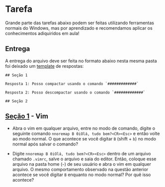 # Tarefa

Grande parte das tarefas abaixo podem ser feitas utilizando ferramentas normais do Windows, mas por aprendizado e recomendamos aplicar os conhecimentos adiquiridos em aula!

## Entrega

A entrega do arquivo deve ser feita no formato abaixo nesta mesma pasta foi deixado um [template](./template.md) de respostas:

```
## Seção 1

Resposta 1: Posso compactar usando o comando `#############`

Resposta 2: Posso descompactar usando o comando `#############`

## Seção 2

```

## [Seção 1](./Secao_1) - Vim

* Abra o vim em qualquer arquivo, entre no modo de comando, digite o seguinte comando 
`nnoremap B 0iOlá, tudo bem?<CR><Esc>` e então volte ao modo normal. 
O que acontece se você digitar `B` (shift + `b`) no modo normal após salvar o comando?

* Digite `nnoremap B 0iOlá, tudo bem?<CR><Esc>` dentro de um arquivo chamado `.vimrc`, salve o arquivo e saia do editor. 
Então, coloque esse arquivo na pasta home (`~`) de seu usuário e abra o vim em qualquer arquivo. 
O mesmo comportamento observado na questão anterior acontece se você digitar `B` enquanto no modo normal? Por quê isso acontece?
